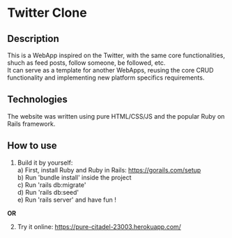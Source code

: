 # Twitter Clone

## Description
This is a WebApp inspired on the Twitter, with the same core functionalities, shuch as feed posts, follow someone, be followed, etc.  
It can serve as a template for another WebApps, reusing the core CRUD functionality and implementing new platform specifics requirements.

## Technologies
The website was written using pure HTML/CSS/JS and the popular Ruby on Rails framework.

## How to use
1) Build it by yourself:  
 a) First, install Ruby and Ruby in Rails: https://gorails.com/setup  
 b) Run 'bundle install' inside the project  
 c) Run 'rails db:migrate'  
 d) Run 'rails db:seed'  
 e) Run 'rails server' and have fun !

__OR__

2) Try it online:
https://pure-citadel-23003.herokuapp.com/
